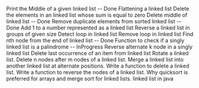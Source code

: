 Print the Middle of a given linked list -- Done
Flattening a linked list
Delete the elements in an linked list whose sum is equal to zero
Delete middle of linked list -- Done
Remove duplicate elements from sorted linked list -- Done
Add 1 to a number represented as a linked list
Reverse a linked list in groups of given size
Detect loop in linked list
Remove loop in linked list
Find nth node from the end of linked list -- Done
Function to check if a singly linked list is a palindrome -- InProgress
Reverse alternate k node in a singly linked list
Delete last occurrence of an item from linked list
Rotate a linked list.
Delete n nodes after m nodes of a linked list.
Merge a linked list into another linked list at alternate positions.
Write a function to delete a linked list.
Write a function to reverse the nodes of a linked list.
Why quicksort is preferred for arrays and merge sort for linked lists.
linked list in java